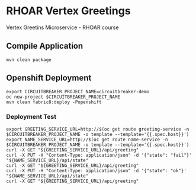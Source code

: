 # RHOAR Vertex Greetings
Vertex Greetins Microservice - RHOAR course

## Compile Application
```
mvn clean package
```

## Openshift Deployment
```
export CIRCUITBREAKER_PROJECT_NAME=circuitbreaker-demo
oc new-project $CIRCUITBREAKER_PROJECT_NAME
mvn clean fabric8:deploy -Popenshift
```

### Deployment Test
```
export GREETING_SERVICE_URL=http://$(oc get route greeting-service -n $CIRCUITBREAKER_PROJECT_NAME -o template --template='{{.spec.host}}')
export NAME_SERVICE_URL=http://$(oc get route name-service -n $CIRCUITBREAKER_PROJECT_NAME -o template --template='{{.spec.host}}')
curl -X GET "${GREETING_SERVICE_URL}/api/greeting"
curl -X PUT -H "Content-Type: application/json" -d '{"state": "fail"}' "${NAME_SERVICE_URL}/api/state"
curl -X GET "${GREETING_SERVICE_URL}/api/greeting"
curl -X PUT -H "Content-Type: application/json" -d '{"state": "ok"}' "${NAME_SERVICE_URL}/api/state"
curl -X GET "${GREETING_SERVICE_URL}/api/greeting"
```